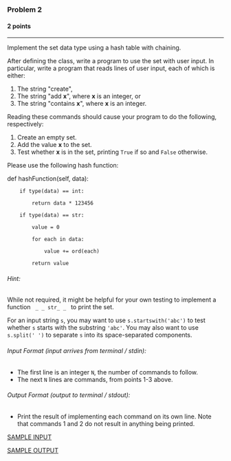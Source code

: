### Problem 2
#### 2 points

___

Implement the set data type using a hash table with chaining. 

After defining the class, write a program to use the set with user input. In particular, write a program that reads lines of user input, each of which is either: 
1. The string "create",
2. The string "add **x**", where **x** is an integer, or
3. The string "contains **x**", where **x** is an integer. 

Reading these commands should cause your program to do the following, respectively: 
1. Create an empty set. 
2. Add the value **x** to the set.
3. Test whether **x** is in the set, printing <code>True</code> if so and <code>False</code> otherwise. 

Please use the following hash function: 

def hashFunction(self, data):

        if type(data) == int:

            return data * 123456

        if type(data) == str:

            value = 0

            for each in data:

                value += ord(each)

            return value
 
###### Hint:
While not required, it might be helpful for your own testing to implement a function <code> _ _ str_ _ </code> to print the set.

For an input string <code>s</code>, you may want to use <code>s.startswith('abc')</code> to test whether <code>s</code> starts with the substring <code>'abc'</code>. You may also want to use <code>s.split(' ')</code> to separate <code>s</code> into its space-separated components.
 
###### Input Format (input arrives from terminal / stdin):

- The first line is an integer <code>N</code>, the number of commands to follow. 
- The next <code>N</code> lines are commands, from points 1-3 above.

###### Output Format (output to terminal / stdout):

- Print the result of implementing each command on its own line. Note that commands 1 and 2 do not result in anything being printed. 

[SAMPLE INPUT](input.txt)

[SAMPLE OUTPUT](output.txt)

